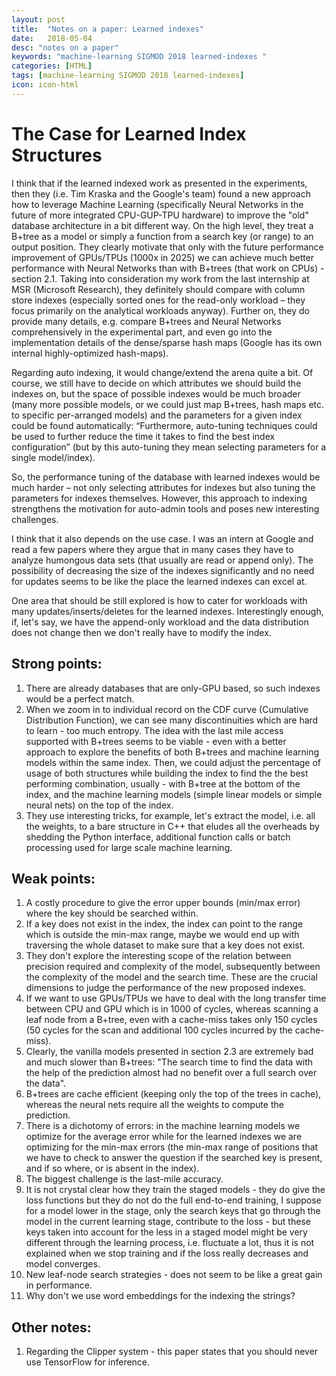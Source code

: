 ```yaml
---
layout: post
title:  "Notes on a paper: Learned indexes"
date:   2018-05-04
desc: "notes on a paper"
keywords: "machine-learning SIGMOD 2018 learned-indexes "
categories: [HTML]
tags: [machine-learning SIGMOD 2018 learned-indexes]
icon: icon-html
---
```


# The Case for Learned Index Structures

I think that if the learned indexed work as presented in the experiments, then they (i.e. Tim Kraska and the Google's team) found a new approach how to leverage Machine Learning (specifically Neural Networks in the future of more integrated CPU-GUP-TPU hardware) to improve the "old" database architecture in a bit different way. On the high level, they treat a B+tree as a model or simply a function from a search key (or range) to an output position. They clearly motivate that only with the future performance improvement of GPUs/TPUs (1000x in 2025) we can achieve much better performance with Neural Networks than with B+trees (that work on CPUs) - section 2.1. Taking into consideration my work from the last internship at MSR (Microsoft Research), they definitely should compare with column store indexes (especially sorted ones for the read-only workload – they focus primarily on the analytical workloads anyway). Further on, they do provide many details, e.g. compare B+trees and Neural Networks comprehensively in the experimental part, and even go into the implementation details of the dense/sparse hash maps (Google has its own internal highly-optimized hash-maps).

Regarding auto indexing, it would change/extend the arena quite a bit. Of course, we still have to decide on which attributes we should build the indexes on, but the space of possible indexes would be much broader (many more possible models, or we could just map B+trees, hash maps etc. to specific per-arranged models) and the parameters for a given index could be found automatically: “Furthermore, auto-tuning techniques could be used to further reduce the time it takes to find the best index configuration” (but by this auto-tuning they mean selecting parameters for a single model/index).

So, the performance tuning of the database with learned indexes would be much harder – not only selecting attributes for indexes but also tuning the parameters for indexes themselves. However, this approach to indexing strengthens the motivation for auto-admin tools and poses new interesting challenges.

I think that it also depends on the use case. I was an intern at Google and read a few papers where they argue that in many cases they have to analyze humongous data sets (that usually are read or append only). The possibility of decreasing the size of the indexes significantly and no need for updates seems to be like the place the learned indexes can excel at.

One area that should be still explored is how to cater for workloads with many updates/inserts/deletes for the learned indexes. Interestingly enough, if, let's say, we have the append-only workload and the data distribution does not change then we don't really have to modify the index.

## Strong points:
1. There are already databases that are only-GPU based, so such indexes would be a perfect match.
2. When we zoom in to individual record on the CDF curve (Cumulative Distribution Function), we can see many discontinuities which are hard to learn - too much entropy. The idea with the last mile access supported with B+trees seems to be viable - even with a better approach to explore the benefits of both B+trees and machine learning models within the same index. Then, we could adjust the percentage of usage of both structures while building the index to find the the best performing combination,  usually - with B+tree at the bottom of the index, and the machine learning models (simple linear models or simple neural nets) on the top of the index.
3. They use interesting tricks, for example, let's extract the model, i.e. all the weights, to a bare structure in C++ that eludes all the overheads by shedding the Python interface, additional function calls or batch processing used for large scale machine learning.

## Weak points:
1. A costly procedure to give the error upper bounds (min/max error) where the key should be searched within.
2. If a key does not exist in the index, the index can point to the range which is outside the min-max range, maybe we would end up with traversing the whole dataset to make sure that a key does not exist.
3. They don't explore the interesting scope of the relation between precision required and complexity of the model, subsequently between the complexity of the model and the search time. These are the crucial dimensions to judge the performance of the new proposed indexes.
4. If we want to use GPUs/TPUs we have to deal with the long transfer time between CPU and GPU which is in 1000 of cycles, whereas scanning a leaf node from a B+tree, even with a cache-miss takes only 150 cycles (50 cycles for the scan and additional 100 cycles incurred by the cache-miss).
5. Clearly, the vanilla models presented in section 2.3 are extremely bad and much slower than B+trees: "The search time to find the data with the help of the prediction almost had no benefit over a full search over the data".
6. B+trees are cache efficient (keeping only the top of the trees in cache), whereas the neural nets require all the weights to compute the prediction.
7. There is a dichotomy of errors: in the machine learning models we optimize for the average error while for the learned indexes we are optimizing for the min-max errors (the min-max range of positions that we have to check to answer the question if the searched key is present, and if so where, or is absent in the index).
8. The biggest challenge is the last-mile accuracy.
9. It is not crystal clear how they train the staged models - they do give the loss functions but they do not do the full end-to-end training, I suppose for a model lower in the stage, only the search keys that go through the model in the current learning stage, contribute to the loss - but these keys taken into account for the less in a staged model might be very different through the learning process, i.e. fluctuate a lot, thus it is not explained when we stop training and if the loss really decreases and model converges.
10. New leaf-node search strategies - does not seem to be like a great gain in performance.
11. Why don't we use word embeddings for the indexing the strings?

## Other notes:
1. Regarding the Clipper system - this paper states that you should never use TensorFlow for inference.

